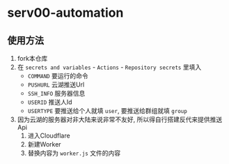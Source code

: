 # serv00-automation

## 使用方法
1. fork本仓库
2. 在 `secrets and variables` - `Actions` - `Repository secrets` 里填入
   - `COMMAND` 要运行的命令
   - `PUSHURL` 云湖推送Url
   - `SSH_INFO` 服务器信息
   - `USERID` 推送人Id
   - `USERTYPE` 要推送给个人就填 `user`, 要推送给群组就填 `group`
3. 因为云湖的服务器对非大陆来说非常不友好, 所以得自行搭建反代来提供推送Api
   1. 进入Cloudflare
   2. 新建Worker
   3. 替换内容为 `worker.js` 文件的内容
